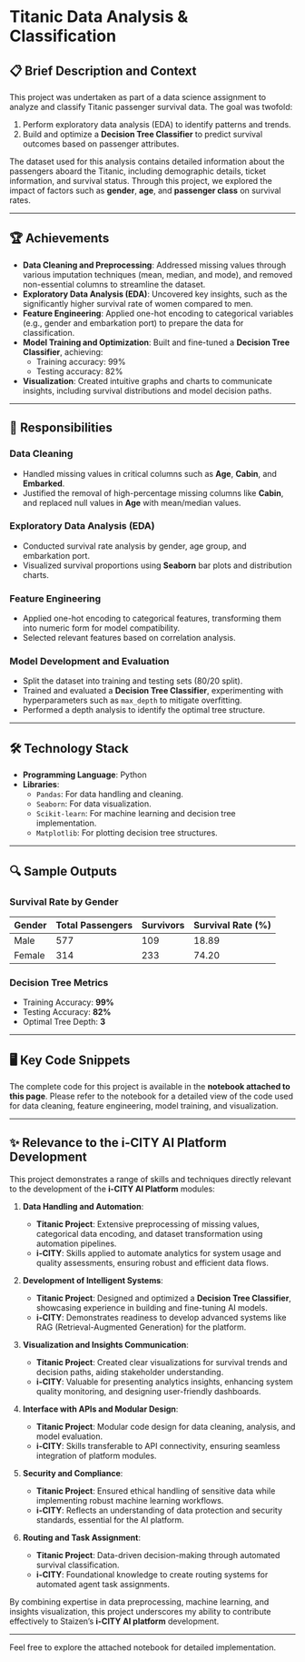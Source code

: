 # Titanic Data Analysis & Classification

## 📋 Brief Description and Context

This project was undertaken as part of a data science assignment to analyze and classify Titanic passenger survival data. The goal was twofold:
1. Perform exploratory data analysis (EDA) to identify patterns and trends.
2. Build and optimize a **Decision Tree Classifier** to predict survival outcomes based on passenger attributes.

The dataset used for this analysis contains detailed information about the passengers aboard the Titanic, including demographic details, ticket information, and survival status. Through this project, we explored the impact of factors such as **gender**, **age**, and **passenger class** on survival rates.

---

## 🏆 Achievements

- **Data Cleaning and Preprocessing**: Addressed missing values through various imputation techniques (mean, median, and mode), and removed non-essential columns to streamline the dataset.
- **Exploratory Data Analysis (EDA)**: Uncovered key insights, such as the significantly higher survival rate of women compared to men.
- **Feature Engineering**: Applied one-hot encoding to categorical variables (e.g., gender and embarkation port) to prepare the data for classification.
- **Model Training and Optimization**: Built and fine-tuned a **Decision Tree Classifier**, achieving:
  - Training accuracy: 99%
  - Testing accuracy: 82%
- **Visualization**: Created intuitive graphs and charts to communicate insights, including survival distributions and model decision paths.

---

## 🎯 Responsibilities

### Data Cleaning
- Handled missing values in critical columns such as **Age**, **Cabin**, and **Embarked**.
- Justified the removal of high-percentage missing columns like **Cabin**, and replaced null values in **Age** with mean/median values.

### Exploratory Data Analysis (EDA)
- Conducted survival rate analysis by gender, age group, and embarkation port.
- Visualized survival proportions using **Seaborn** bar plots and distribution charts.

### Feature Engineering
- Applied one-hot encoding to categorical features, transforming them into numeric form for model compatibility.
- Selected relevant features based on correlation analysis.

### Model Development and Evaluation
- Split the dataset into training and testing sets (80/20 split).
- Trained and evaluated a **Decision Tree Classifier**, experimenting with hyperparameters such as `max_depth` to mitigate overfitting.
- Performed a depth analysis to identify the optimal tree structure.

---

## 🛠️ Technology Stack

- **Programming Language**: Python  
- **Libraries**:
  - `Pandas`: For data handling and cleaning.
  - `Seaborn`: For data visualization.
  - `Scikit-learn`: For machine learning and decision tree implementation.
  - `Matplotlib`: For plotting decision tree structures.

---

## 🔍 Sample Outputs

### Survival Rate by Gender

| Gender | Total Passengers | Survivors | Survival Rate (%) |
|--------|------------------|-----------|-------------------|
| Male   | 577              | 109       | 18.89            |
| Female | 314              | 233       | 74.20            |

### Decision Tree Metrics
- Training Accuracy: **99%**
- Testing Accuracy: **82%**
- Optimal Tree Depth: **3**

---

## 🖥️ Key Code Snippets

The complete code for this project is available in the **notebook attached to this page**. Please refer to the notebook for a detailed view of the code used for data cleaning, feature engineering, model training, and visualization.

---

## ✨ Relevance to the i-CITY AI Platform Development

This project demonstrates a range of skills and techniques directly relevant to the development of the **i-CITY AI Platform** modules:

1. **Data Handling and Automation**:
   - **Titanic Project**: Extensive preprocessing of missing values, categorical data encoding, and dataset transformation using automation pipelines.
   - **i-CITY**: Skills applied to automate analytics for system usage and quality assessments, ensuring robust and efficient data flows.

2. **Development of Intelligent Systems**:
   - **Titanic Project**: Designed and optimized a **Decision Tree Classifier**, showcasing experience in building and fine-tuning AI models.
   - **i-CITY**: Demonstrates readiness to develop advanced systems like RAG (Retrieval-Augmented Generation) for the platform.

3. **Visualization and Insights Communication**:
   - **Titanic Project**: Created clear visualizations for survival trends and decision paths, aiding stakeholder understanding.
   - **i-CITY**: Valuable for presenting analytics insights, enhancing system quality monitoring, and designing user-friendly dashboards.

4. **Interface with APIs and Modular Design**:
   - **Titanic Project**: Modular code design for data cleaning, analysis, and model evaluation.
   - **i-CITY**: Skills transferable to API connectivity, ensuring seamless integration of platform modules.

5. **Security and Compliance**:
   - **Titanic Project**: Ensured ethical handling of sensitive data while implementing robust machine learning workflows.
   - **i-CITY**: Reflects an understanding of data protection and security standards, essential for the AI platform.

6. **Routing and Task Assignment**:
   - **Titanic Project**: Data-driven decision-making through automated survival classification.
   - **i-CITY**: Foundational knowledge to create routing systems for automated agent task assignments.

By combining expertise in data preprocessing, machine learning, and insights visualization, this project underscores my ability to contribute effectively to Staizen’s **i-CITY AI platform** development.

---

Feel free to explore the attached notebook for detailed implementation.
